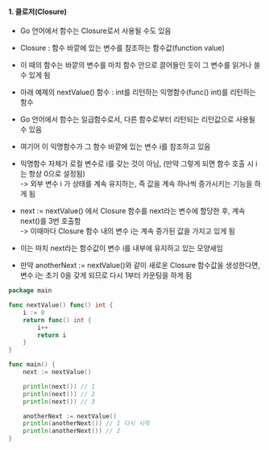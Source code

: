 #### 1. 클로저(Closure)
- Go 언어에서 함수는 Closure로서 사용될 수도 있음
- Closure : 함수 바깥에 있는 변수를 참조하는 함수값(function value)
- 이 때의 함수는 바깥의 변수를 마치 함수 안으로 끌어들인 듯이 그 변수를 읽거나 쓸 수 있게 됨

- 아래 예제의 nextValue() 함수 : int를 리턴하는 익명함수(func() int)를 리턴하는 함수
- Go 언어에서 함수는 일급함수로서, 다른 함수로부터 리턴되는 리턴값으로 사용될 수 있음
- 여기어 이 익명함수가 그 함수 바깥에 있는 변수 i를 참조하고 있음
- 익명함수 자체가 로컬 변수로 i를 갖는 것이 아님, (만약 그렇게 되면 함수 호출 시 i는 항상 0으로 설정됨)  
-> 외부 변수 i 가 상태를 계속 유지하는, 즉 값을 계속 하나씩 증가시키는 기능을 하게 됨
- next := nextValue() 에서 Closure 함수를 next라는 변수에 할당한 후, 계속 next()를 3번 호출함  
-> 이때마다 Closure 함수 내의 변수 i는 계속 증가된 값을 가지고 있게 됨
- 이는 마치 next라는 함수값이 변수 i를 내부에 유지하고 있는 모양새임
- 만약 anotherNext := nextValue()와 같이 새로운 Closure 함수값을 생성한다면, 변수 i는 초기 0을 갖게 되므로 다시 1부터 카운팅을 하게 됨
``` go
package main

func nextValue() func() int {
    i := 0
    return func() int {
        i++
        return i
    }
}

func main() {
    next := nextValue()

    println(next()) // 1
    println(next()) // 2
    println(next()) // 3

    anotherNext := nextValue()
    println(anotherNext()) // 1 다시 시작
    println(anotherNext()) // 2
}

```